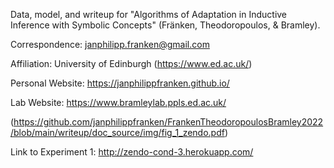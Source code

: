 Data, model, and writeup for "Algorithms of Adaptation in Inductive Inference with Symbolic Concepts" (Fränken, Theodoropoulos, & Bramley). 

Correspondence: janphilipp.franken@gmail.com

Affiliation: University of Edinburgh (https://www.ed.ac.uk/)

Personal Website: https://janphilippfranken.github.io/

Lab Website: https://www.bramleylab.ppls.ed.ac.uk/

(https://github.com/janphilippfranken/FrankenTheodoropoulosBramley2022/blob/main/writeup/doc_source/img/fig_1_zendo.pdf)

Link to Experiment 1: http://zendo-cond-3.herokuapp.com/




